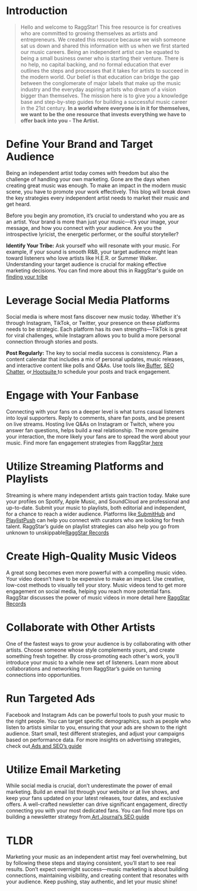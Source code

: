 <script lang='ts'>
  import BlogPageTemplate from '$lib/components/blog/BlogPageTemplate.svelte';
  import type { BlogCardProps } from '$lib/repositories/BlogPostRepository';
  import { ASSETS_PATH } from '$lib/repositories/BlogPostRepository';
  import { orderedBlogPosts } from '$lib/repositories/BlogPostRepository';
  import { page } from '$app/stores';

  const blogPostInfo: BlogCardProps = orderedBlogPosts.find((post) => post.slug === $page.route.id?.split('/')[3]);
  const assetsUrl = `${ASSETS_PATH}/${blogPostInfo.image}`;

  const gif1 = `${assetsUrl}/gif1.gif`;
  const img1 = `${assetsUrl}/img1.jpeg`;
</script>

<BlogPageTemplate
  title={blogPostInfo.title}
  subtitle={blogPostInfo.subtitle}
  published_date={blogPostInfo.date_published}
  coverImg={blogPostInfo.image}>

# Introduction
> Hello and welcome to RaggStar! This free resource is for creatives who are committed to growing themselves as artists and entrepreneurs. We created this resource because we wish someone sat us down and shared this information with us when we first started our music careers. Being an independent artist can be equated to being a small business owner who is starting their venture. There is no help, no capital backing, and no formal education that ever outlines the steps and processes that it takes for artists to succeed in the modern world. Our belief is that education can bridge the gap between the conglomerate of major labels that make up the music industry and the everyday aspiring artists who dream of a vision bigger than themselves. The mission here is to give you a knowledge base and step-by-step guides for building a successful music career in the 21st century. **In a world where everyone is in it for themselves, we want to be the one resource that invests everything we have to offer back into you - The Artist.**

# Define Your Brand and Target Audience

Being an independent artist today comes with freedom but also the challenge of handling your own marketing. Gone are the days when creating great music was enough. To make an impact in the modern music scene, you have to promote your work effectively. This blog will break down the key strategies every independent artist needs to market their music and get heard.

Before you begin any promotion, it’s crucial to understand who you are as an artist. Your brand is more than just your music—it’s your image, your message, and how you connect with your audience. Are you the introspective lyricist, the energetic performer, or the soulful storyteller?

**Identify Your Tribe:** Ask yourself who will resonate with your music. For example, if your sound is smooth R&B, your target audience might lean toward listeners who love artists like H.E.R. or Summer Walker. Understanding your target audience is crucial for making effective marketing decisions. You can find more about this in RaggStar's guide on[ finding your tribe](https://www.raggstarrecords.com/blog/finding-your-tribe)​


# Leverage Social Media Platforms

Social media is where most fans discover new music today. Whether it's through Instagram, TikTok, or Twitter, your presence on these platforms needs to be strategic. Each platform has its own strengths—TikTok is great for viral challenges, while Instagram allows you to build a more personal connection through stories and posts.

**Post Regularly:** The key to social media success is consistency. Plan a content calendar that includes a mix of personal updates, music releases, and interactive content like polls and Q&As. Use tools like[ Buffer](https://buffer.com)​, [SEO Chatter](https://seochatter.com/seo-for-artists/), or[ Hootsuite](https://hootsuite.com)​<span style="text-decoration:underline;"> </span>to schedule your posts and track engagement.


# Engage with Your Fanbase

Connecting with your fans on a deeper level is what turns casual listeners into loyal supporters. Reply to comments, share fan posts, and be present on live streams. Hosting live Q&As on Instagram or Twitch, where you answer fan questions, helps build a real relationship. The more genuine your interaction, the more likely your fans are to spread the word about your music. Find more fan engagement strategies from RaggStar[ here](https://www.raggstarrecords.com/blog/finding-your-tribe)​


# Utilize Streaming Platforms and Playlists

Streaming is where many independent artists gain traction today. Make sure your profiles on Spotify, Apple Music, and SoundCloud are professional and up-to-date. Submit your music to playlists, both editorial and independent, for a chance to reach a wider audience. Platforms like[ SubmitHub](https://www.submithub.com) and[ PlaylistPush](https://www.playlistpush.com) can help you connect with curators who are looking for fresh talent​. RaggStar’s guide on playlist strategies can also help you go from unknown to unskippable​ [RaggStar Records](https://www.raggstarrecords.com/blog/unkown-to-unskippable)


# Create High-Quality Music Videos

A great song becomes even more powerful with a compelling music video. Your video doesn’t have to be expensive to make an impact. Use creative, low-cost methods to visually tell your story. Music videos tend to get more engagement on social media, helping you reach more potential fans. RaggStar discusses the power of music videos in more detail here​ [RaggStar Records](https://www.raggstarrecords.com/blog/power-of-music-videos)

# Collaborate with Other Artists

One of the fastest ways to grow your audience is by collaborating with other artists. Choose someone whose style complements yours, and create something fresh together. By cross-promoting each other's work, you’ll introduce your music to a whole new set of listeners. Learn more about collaborations and networking from RaggStar’s guide on turning connections into opportunities​.


# Run Targeted Ads

Facebook and Instagram Ads can be powerful tools to push your music to the right people. You can target specific demographics, such as people who listen to artists similar to you, ensuring that your ads are shown to the right audience. Start small, test different strategies, and adjust your campaigns based on performance data. For more insights on advertising strategies, check out[ Ads and SEO’s guide](https://adsandseo.com)​

# Utilize Email Marketing

While social media is crucial, don’t underestimate the power of email marketing. Build an email list through your website or at live shows, and keep your fans updated on your latest releases, tour dates, and exclusive offers. A well-crafted newsletter can drive significant engagement, directly connecting you with your most dedicated fans. You can find more tips on building a newsletter strategy from[ Art Journal’s SEO guide](https://journal.atp.art)​

# TLDR

Marketing your music as an independent artist may feel overwhelming, but by following these steps and staying consistent, you’ll start to see real results. Don’t expect overnight success—music marketing is about building connections, maintaining visibility, and creating content that resonates with your audience. Keep pushing, stay authentic, and let your music shine!



</BlogPageTemplate>
